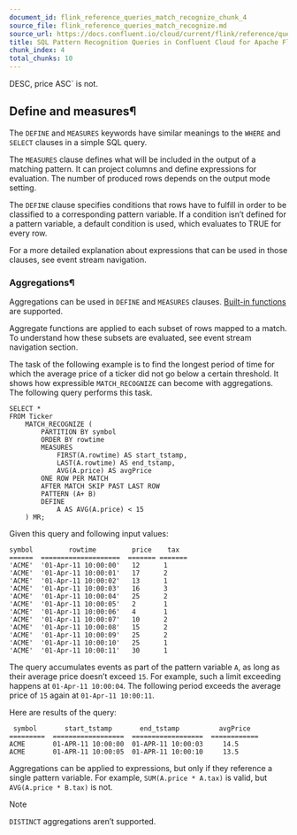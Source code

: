```yaml
---
document_id: flink_reference_queries_match_recognize_chunk_4
source_file: flink_reference_queries_match_recognize.md
source_url: https://docs.confluent.io/cloud/current/flink/reference/queries/match_recognize.html
title: SQL Pattern Recognition Queries in Confluent Cloud for Apache Flink
chunk_index: 4
total_chunks: 10
---
```


DESC, price ASC` is not.

## Define and measures¶

The `DEFINE` and `MEASURES` keywords have similar meanings to the `WHERE` and `SELECT` clauses in a simple SQL query.

The `MEASURES` clause defines what will be included in the output of a matching pattern. It can project columns and define expressions for evaluation. The number of produced rows depends on the output mode setting.

The `DEFINE` clause specifies conditions that rows have to fulfill in order to be classified to a corresponding pattern variable. If a condition isn’t defined for a pattern variable, a default condition is used, which evaluates to TRUE for every row.

For a more detailed explanation about expressions that can be used in those clauses, see event stream navigation.

### Aggregations¶

Aggregations can be used in `DEFINE` and `MEASURES` clauses. [Built-in functions](../functions/overview.html#flink-sql-functions-overview) are supported.

Aggregate functions are applied to each subset of rows mapped to a match. To understand how these subsets are evaluated, see event stream navigation section.

The task of the following example is to find the longest period of time for which the average price of a ticker did not go below a certain threshold. It shows how expressible `MATCH_RECOGNIZE` can become with aggregations. The following query performs this task.

    SELECT *
    FROM Ticker
        MATCH_RECOGNIZE (
            PARTITION BY symbol
            ORDER BY rowtime
            MEASURES
                FIRST(A.rowtime) AS start_tstamp,
                LAST(A.rowtime) AS end_tstamp,
                AVG(A.price) AS avgPrice
            ONE ROW PER MATCH
            AFTER MATCH SKIP PAST LAST ROW
            PATTERN (A+ B)
            DEFINE
                A AS AVG(A.price) < 15
        ) MR;

Given this query and following input values:

    symbol         rowtime         price    tax
    ======  ====================  ======= =======
    'ACME'  '01-Apr-11 10:00:00'   12      1
    'ACME'  '01-Apr-11 10:00:01'   17      2
    'ACME'  '01-Apr-11 10:00:02'   13      1
    'ACME'  '01-Apr-11 10:00:03'   16      3
    'ACME'  '01-Apr-11 10:00:04'   25      2
    'ACME'  '01-Apr-11 10:00:05'   2       1
    'ACME'  '01-Apr-11 10:00:06'   4       1
    'ACME'  '01-Apr-11 10:00:07'   10      2
    'ACME'  '01-Apr-11 10:00:08'   15      2
    'ACME'  '01-Apr-11 10:00:09'   25      2
    'ACME'  '01-Apr-11 10:00:10'   25      1
    'ACME'  '01-Apr-11 10:00:11'   30      1

The query accumulates events as part of the pattern variable `A`, as long as their average price doesn’t exceed `15`. For example, such a limit exceeding happens at `01-Apr-11 10:00:04`. The following period exceeds the average price of `15` again at `01-Apr-11 10:00:11`.

Here are results of the query:

     symbol       start_tstamp       end_tstamp          avgPrice
    =========  ==================  ==================  ============
    ACME       01-APR-11 10:00:00  01-APR-11 10:00:03     14.5
    ACME       01-APR-11 10:00:05  01-APR-11 10:00:10     13.5

Aggregations can be applied to expressions, but only if they reference a single pattern variable. For example, `SUM(A.price * A.tax)` is valid, but `AVG(A.price * B.tax)` is not.

Note

`DISTINCT` aggregations aren’t supported.
